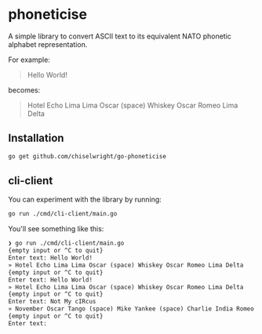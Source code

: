 # phoneticise

A simple library to convert ASCII text to its equivalent NATO phonetic
alphabet representation.

For example:

> Hello World!

becomes:

> Hotel Echo Lima Lima Oscar (space) Whiskey Oscar Romeo Lima Delta

## Installation

```sh
go get github.com/chiselwright/go-phoneticise
```

## cli-client

You can experiment with the library by running:

```sh
go run ./cmd/cli-client/main.go
```

You'll see something like this:

<!-- markdownlint-disable MD013 -->
```txt
❯ go run ./cmd/cli-client/main.go
{empty input or ^C to quit}
Enter text: Hello World!
» Hotel Echo Lima Lima Oscar (space) Whiskey Oscar Romeo Lima Delta
{empty input or ^C to quit}
Enter text: Hello World!
» Hotel Echo Lima Lima Oscar (space) Whiskey Oscar Romeo Lima Delta
{empty input or ^C to quit}
Enter text: Not My cIRcus
» November Oscar Tango (space) Mike Yankee (space) Charlie India Romeo Charlie Uniform Sierra
{empty input or ^C to quit}
Enter text:
```
<!-- markdownlint-enable MD013 -->
